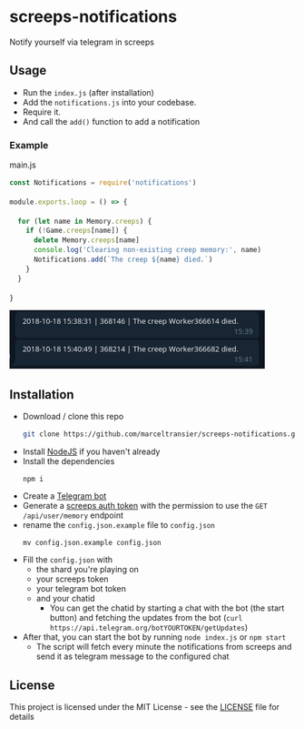 # screeps-notifications
Notify yourself via telegram in screeps

## Usage
- Run the `index.js` (after installation)
- Add the `notifications.js` into your codebase.
- Require it.
- And call the `add()` function to add a notification

### Example
main.js
```js
const Notifications = require('notifications')

module.exports.loop = () => {

  for (let name in Memory.creeps) {
    if (!Game.creeps[name]) {
      delete Memory.creeps[name]
      console.log('Clearing non-existing creep memory:', name)
      Notifications.add(`The creep ${name} died.`)
    }
  }

}
```
![Screenshot](telegram-screeps.png)

## Installation
- Download / clone this repo
  ```sh
  git clone https://github.com/marceltransier/screeps-notifications.git
  ```
- Install [NodeJS](https://nodejs.org/en/download/package-manager/) if you haven't already
- Install the dependencies
  ```
  npm i
  ```
- Create a [Telegram bot](https://core.telegram.org/bots)
- Generate a [screeps auth token](https://docs.screeps.com/auth-tokens.html) with the permission to use the `GET /api/user/memory` endpoint
- rename the `config.json.example` file to `config.json`
  ```
  mv config.json.example config.json
  ```
- Fill the `config.json` with
  - the shard you're playing on
  - your screeps token
  - your telegram bot token
  - and your chatid
    - You can get the chatid by starting a chat with the bot (the start button) and fetching the updates from the bot (`curl https://api.telegram.org/botYOURTOKEN/getUpdates`)
- After that, you can start the bot by running `node index.js` or `npm start`
  - The script will fetch every minute the notifications from screeps and send it as telegram message to the configured chat
 

 ## License
This project is licensed under the MIT License - see the [LICENSE](LICENSE) file for details
